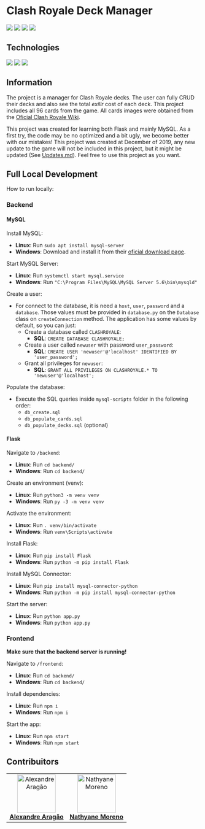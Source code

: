 # Clash Royale Deck Manager

![](https://img.shields.io/badge/build-100%-success)
![](https://img.shields.io/badge/JavaScript-v5.7.33-blue?logo=JavaScript)
![](https://img.shields.io/badge/Pythob-v3.6-blue?logo=Python)
![](https://img.shields.io/badge/MySQL-v5.7.33-blue?logo=mysql)

## Technologies
![](https://img.shields.io/badge/React-v16.12.0-blue?logo=react)
![](https://img.shields.io/badge/Flask-v1.1.2-blue?logo=flask)
![](https://img.shields.io/badge/Material_UI-v4.8.0-blue?logo=material-ui)

## Information
The project is a manager for Clash Royale decks. The user can fully CRUD their decks and also see the total _exilir_ cost of each deck. This project includes all 96 cards from the game. All cards images were obtained from the [Oficial Clash Royale Wiki](https://clashroyale.fandom.com/wiki/Clash_Royale_Wiki).

This project was created for learning both Flask and mainly MySQL. As a first try, the code may be no optimized and a bit ugly, we become better with our mistakes! This project was created at December of 2019, any new update to the game will not be included in this project, but it might be updated (See [Updates.md](./Updates.md)). Feel free to use this project as you want.

## Full Local Development
How to run locally:

### Backend
#### MySQL
Install MySQL:
- **Linux**: Run `sudo apt install mysql-server`
- **Windows**: Download and install it from their [oficial download page](https://dev.mysql.com/downloads/installer/).

Start MySQL Server:
- **Linux**: Run `systemctl start mysql.service`
- **Windows**: Run `"C:\Program Files\MySQL\MySQL Server 5.6\bin\mysqld"`

Create a user:
- For connect to the database, it is need a `host`, `user`, `password` and a `database`. Those values must be provided in `database.py` on the `Database` class on `createConnection` method. The application has some values by default, so you can just:
  - Create a database called `CLASHROYALE`:
    - **SQL**: `CREATE DATABASE CLASHROYALE;`
  - Create a user called `newuser` with password `user_password`:
    - **SQL**: `CREATE USER 'newuser'@'localhost' IDENTIFIED BY 'user_password';`
  - Grant all privileges for `newuser`:
    - **SQL**: `GRANT ALL PRIVILEGES ON CLASHROYALE.* TO 'newuser'@'localhost';`

Populate the database:
- Execute the SQL queries inside `mysql-scripts` folder in the following order:
  - `db_create.sql`
  - `db_populate_cards.sql`
  - `db_populate_decks.sql` (optional)

#### Flask
Navigate to `/backend`:
- **Linux**: Run `cd backend/`
- **Windows**: Run `cd backend/`

Create an environment (venv):
- **Linux**: Run `python3 -m venv venv`
- **Windows**: Run `py -3 -m venv venv`

Activate the environment:
- **Linux**: Run `. venv/bin/activate`
- **Windows**: Run `venv\Scripts\activate`

Install Flask:
- **Linux**: Run `pip install Flask`
- **Windows**: Run `python -m pip install Flask`

Install MySQL Connector:
- **Linux**: Run `pip install mysql-connector-python`
- **Windows**: Run `python -m pip install mysql-connector-python`

Start the server:
- **Linux**: Run `python app.py`
- **Windows**: Run `python app.py`

### Frontend
**Make sure that the backend server is running!**

Navigate to `/frontend`:
- **Linux**: Run `cd backend/`
- **Windows**: Run `cd backend/`

Install dependencies:
- **Linux**: Run `npm i`
- **Windows**: Run `npm i`

Start the app:
- **Linux**: Run `npm start`
- **Windows**: Run `npm start`

## Contribuitors
<table>
  <tr>
    <td align="center">
      <a href="https://github.com/alexaragao">
        <img src="https://avatars.githubusercontent.com/u/43763150?s=100" width="100px;" alt="Alexandre Aragão"/>
        <br />
        <b>Alexandre Aragão</b>
      </a>
    </td>
    <td align="center">
      <a href="https://github.com/alexaragao">
        <img src="https://avatars.githubusercontent.com/u/40841909?s=100" width="100px;" alt="Nathyane Moreno"/>
        <br />
        <b>Nathyane Moreno</b>
      </a>
    </td>
  </tr>
</table>